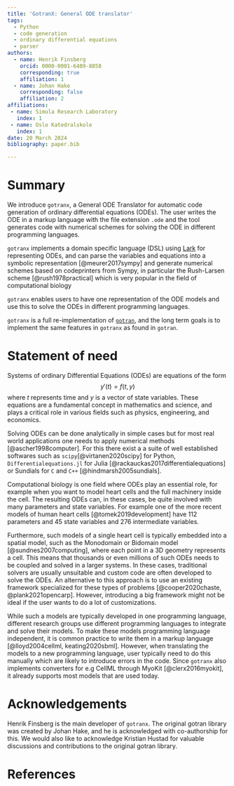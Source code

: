 ```yaml
---
title: 'GotranX: General ODE translator'
tags:
  - Python
  - code generation
  - ordinary differential equations
  - parser
authors:
  - name: Henrik Finsberg
    orcid: 0000-0001-6489-8858
    corresponding: true
    affiliation: 1
  - name: Johan Hake
    corresponding: false
    affiliation: 2
affiliations:
 - name: Simula Research Laboratory
   index: 1
 - name: Oslo Katedralskole
   index: 1
date: 20 March 2024
bibliography: paper.bib

---
```


# Summary

We introduce `gotranx`, a General ODE Translator for automatic code generation of ordinary differential equations (ODEs). The user writes the ODE in a markup language with the file extension `.ode` and the tool generates code with numerical schemes for solving the ODE in different programming languages.

`gotranx` implements a domain specific language (DSL) using [Lark](https://github.com/lark-parser/lark) for representing ODEs, and can parse the variables and equations into a symbolic representation [@meurer2017sympy] and generate numerical schemes based on codeprinters from Sympy, in particular the Rush-Larsen scheme [@rush1978practical] which is very popular in the field of computational biology

`gotranx` enables users to have one representation of the ODE models and use this to solve the ODEs in different programming languages.

`gotranx` is a full re-implementation of [`gotran`](https://github.com/ComputationalPhysiology/gotran), and the long term goals is to implement the same features in `gotranx` as found in `gotran`.

# Statement of need

Systems of ordinary Differential Equations (ODEs) are equations of the form
$$
y'(t) = f(t, y)
$$
where $t$ represents time and $y$ is a vector of state variables. These equations are a fundamental concept in mathematics and science, and plays a critical role in various fields such as physics, engineering, and economics.

Solving ODEs can be done analytically in simple cases but for most real world applications one needs to apply numerical methods [@ascher1998computer]. For this there exist a a suite of well established softwares such as `scipy`[@virtanen2020scipy] for Python, `Differentialequations.jl` for Julia [@rackauckas2017differentialequations] or Sundials for `C` and `C++` [@hindmarsh2005sundials].

Computational biology is one field where ODEs play an essential role, for example when you want to model heart cells and the full machinery inside the cell. The resulting ODEs can, in these cases, be quite involved with many parameters and state variables. For example one of the more recent models of human heart cells [@tomek2019development] have 112 parameters and 45 state variables and 276 intermediate variables.

Furthermore, such models of a single heart cell is typically embedded into a spatial model, such as the Monodomain or Bidomain model [@sundnes2007computing], where each point in a 3D geometry represents a cell. This means that thousands or even millions of such ODEs needs to be coupled and solved in a larger systems. In these cases, traditional solvers are usually unsuitable and custom code are often developed to solve the ODEs. An alternative to this approach is to use an existing framework specialized for these types of problems [@cooper2020chaste, @plank2021opencarp]. However, introducing a big framework might not be ideal if the user wants to do a lot of customizations.

While such a models are typically developed in one programming language, different research groups use different programming languages to integrate and solve their models. To make these models programming language independent, it is common practice to write them in a markup language [@lloyd2004cellml, keating2020sbml]. However, when translating the models to a new programming language, user typically need to do this manually which are likely to introduce errors in the code. Since `gotranx` also implements converters for e.g CellML through MyoKit [@clerx2016myokit], it already supports most models that are used today.


# Acknowledgements
Henrik Finsberg is the main developer of `gotranx`. The original gotran library was created by Johan Hake, and he is acknowledged with co-authorship for this.
We would also like to acknowledge Kristian Hustad for valuable discussions and contributions to the original gotran library.


# References
